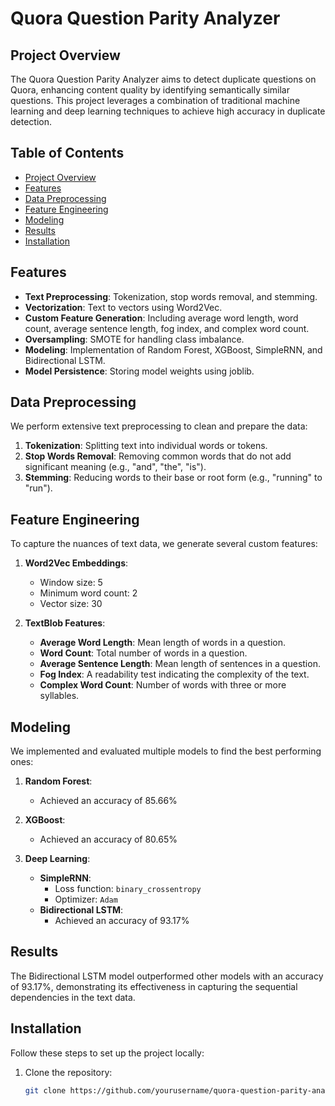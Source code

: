 # Quora Question Parity Analyzer

## Project Overview

The Quora Question Parity Analyzer aims to detect duplicate questions on Quora, enhancing content quality by identifying semantically similar questions. This project leverages a combination of traditional machine learning and deep learning techniques to achieve high accuracy in duplicate detection.

## Table of Contents

- [Project Overview](#project-overview)
- [Features](#features)
- [Data Preprocessing](#data-preprocessing)
- [Feature Engineering](#feature-engineering)
- [Modeling](#modeling)
- [Results](#results)
- [Installation](#installation)


## Features

- **Text Preprocessing**: Tokenization, stop words removal, and stemming.
- **Vectorization**: Text to vectors using Word2Vec.
- **Custom Feature Generation**: Including average word length, word count, average sentence length, fog index, and complex word count.
- **Oversampling**: SMOTE for handling class imbalance.
- **Modeling**: Implementation of Random Forest, XGBoost, SimpleRNN, and Bidirectional LSTM.
- **Model Persistence**: Storing model weights using joblib.

## Data Preprocessing

We perform extensive text preprocessing to clean and prepare the data:

1. **Tokenization**: Splitting text into individual words or tokens.
2. **Stop Words Removal**: Removing common words that do not add significant meaning (e.g., "and", "the", "is").
3. **Stemming**: Reducing words to their base or root form (e.g., "running" to "run").

## Feature Engineering

To capture the nuances of text data, we generate several custom features:

1. **Word2Vec Embeddings**:
   - Window size: 5
   - Minimum word count: 2
   - Vector size: 30

2. **TextBlob Features**:
   - **Average Word Length**: Mean length of words in a question.
   - **Word Count**: Total number of words in a question.
   - **Average Sentence Length**: Mean length of sentences in a question.
   - **Fog Index**: A readability test indicating the complexity of the text.
   - **Complex Word Count**: Number of words with three or more syllables.

## Modeling

We implemented and evaluated multiple models to find the best performing ones:

1. **Random Forest**:
   - Achieved an accuracy of 85.66%

2. **XGBoost**:
   - Achieved an accuracy of 80.65%

3. **Deep Learning**:
   - **SimpleRNN**:
     - Loss function: `binary_crossentropy`
     - Optimizer: `Adam`
   - **Bidirectional LSTM**:
     - Achieved an accuracy of 93.17%

## Results

The Bidirectional LSTM model outperformed other models with an accuracy of 93.17%, demonstrating its effectiveness in capturing the sequential dependencies in the text data.

## Installation

Follow these steps to set up the project locally:

1. Clone the repository:
   ```sh
   git clone https://github.com/yourusername/quora-question-parity-analyzer.git
   
